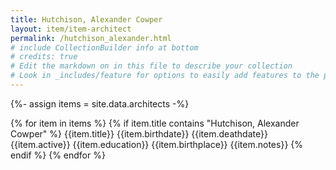 ```yaml
---
title: Hutchison, Alexander Cowper
layout: item/item-architect
permalink: /hutchison_alexander.html
# include CollectionBuilder info at bottom
# credits: true
# Edit the markdown on in this file to describe your collection
# Look in _includes/feature for options to easily add features to the page
---
```


{%- assign items = site.data.architects -%}

{% for item in items %}
{% if item.title contains "Hutchison, Alexander Cowper" %}
{{item.title}}
{{item.birthdate}}
{{item.deathdate}}
{{item.active}}
{{item.education}}
{{item.birthplace}}
{{item.notes}}
{% endif %}
{% endfor %}